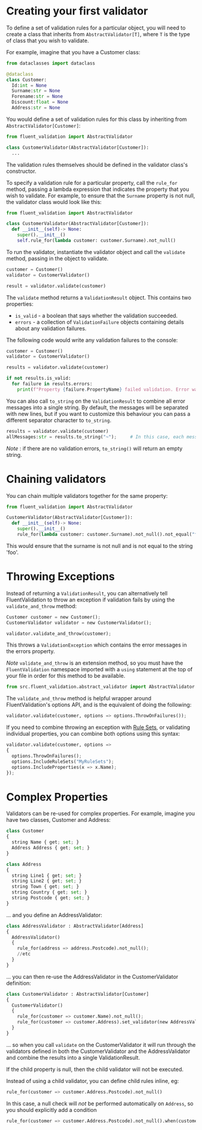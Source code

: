 # Creating your first validator

To define a set of validation rules for a particular object, you will need to create a class that inherits from `AbstractValidator[T]`, where `T` is the type of class that you wish to validate.

For example, imagine that you have a Customer class:

```python
from dataclasses import dataclass

@dataclass
class Customer: 
  Id:int = None
  Surname:str = None
  Forename:str = None
  Discount:float = None
  Address:str = None

```

You would define a set of validation rules for this class by inheriting from `AbstractValidator[Customer]`:

```python
from fluent_validation import AbstractValidator

class CustomerValidator(AbstractValidator[Customer]):
  ...
```

The validation rules themselves should be defined in the validator class's constructor.

To specify a validation rule for a particular property, call the `rule_for` method, passing a lambda expression
that indicates the property that you wish to validate. For example, to ensure that the `Surname` property is not null,
the validator class would look like this:

```python
from fluent_validation import AbstractValidator

class CustomerValidator(AbstractValidator[Customer]):
  def __init__(self)-> None:
    super().__init__()
    self.rule_for(lambda customer: customer.Surname).not_null()
```
To run the validator, instantiate the validator object and call the `validate` method, passing in the object to validate.

```python
customer = Customer()
validator = CustomerValidator()

result = validator.validate(customer)
```

The `validate` method returns a `ValidationResult` object. This contains two properties:

- `is_valid` - a boolean that says whether the validation succeeded.
- `errors` - a collection of `ValidationFailure` objects containing details about any validation failures.

The following code would write any validation failures to the console:

```python
customer = Customer()
validator = CustomerValidator()

results = validator.validate(customer)

if not results.is_valid:
  for failure in results.errors:
    print(f"Property {failure.PropertyName} failed validation. Error was: {failure.ErrorMessage}")
```

You can also call `to_string` on the `ValidationResult` to combine all error messages into a single string. By default, the messages will be separated with new lines, but if you want to customize this behaviour you can pass a different separator character to `to_string`.

```python
results = validator.validate(customer)
allMessages:str = results.to_string("~");     # In this case, each message will be separated with a `~`
```

*Note* : if there are no validation errors, `to_string()` will return an empty string.

# Chaining validators

You can chain multiple validators together for the same property:

```python
from fluent_validation import AbstractValidator

CustomerValidator(AbstractValidator[Customer]):
  def __init__(self)-> None:
    super().__init__()
    rule_for(lambda customer: customer.Surname).not_null().not_equal("foo")

```

This would ensure that the surname is not null and is not equal to the string 'foo'.

# Throwing Exceptions

Instead of returning a `ValidationResult`, you can alternatively tell FluentValidation to throw an exception if validation fails by using the `validate_and_throw` method:

```python
Customer customer = new Customer();
CustomerValidator validator = new CustomerValidator();

validator.validate_and_throw(customer);
```

This throws a `ValidationException` which contains the error messages in the errors property.

*Note* `validate_and_throw` is an extension method, so you must have the `FluentValidation` namespace imported with a `using` statement at the top of your file in order for this method to be available.

```python
from src.fluent_validation.abstract_validator import AbstractValidator
```

The `validate_and_throw` method is helpful wrapper around FluentValidation's options API, and is the equivalent of doing the following:

```python
validator.validate(customer, options => options.ThrowOnFailures());
```

If you need to combine throwing an exception with [Rule Sets](rulesets), or validating individual properties, you can combine both options using this syntax:

```python
validator.validate(customer, options => 
{
  options.ThrowOnFailures();
  options.IncludeRuleSets("MyRuleSets");
  options.IncludeProperties(x => x.Name);
});
```

<!-- It is also possible to customize type of exception thrown, [which is covered in this section](advanced.html#customizing-the-validation-exception). -->

# Complex Properties

Validators can be re-used for complex properties. For example, imagine you have two classes, Customer and Address:

```python
class Customer 
{
  string Name { get; set; }
  Address Address { get; set; }
}

class Address 
{
  string Line1 { get; set; }
  string Line2 { get; set; }
  string Town { get; set; }
  string Country { get; set; }
  string Postcode { get; set; }
}
```

... and you define an AddressValidator:

```python
class AddressValidator : AbstractValidator[Address] 
{
  AddressValidator()
  {
    rule_for(address => address.Postcode).not_null();
    //etc
  }
}
```

... you can then re-use the AddressValidator in the CustomerValidator definition:

```python
class CustomerValidator : AbstractValidator[Customer] 
{
  CustomerValidator()
  {
    rule_for(customer => customer.Name).not_null();
    rule_for(customer => customer.Address).set_validator(new AddressValidator());
  }
}
```

... so when you call `validate` on the CustomerValidator it will run through the validators defined in both the CustomerValidator and the AddressValidator and combine the results into a single ValidationResult.

If the child property is null, then the child validator will not be executed.

Instead of using a child validator, you can define child rules inline, eg:

```python
rule_for(customer => customer.Address.Postcode).not_null()
```

In this case, a null check will *not* be performed automatically on `Address`, so you should explicitly add a condition

```python
rule_for(customer => customer.Address.Postcode).not_null().when(customer => customer.Address != null)
```
